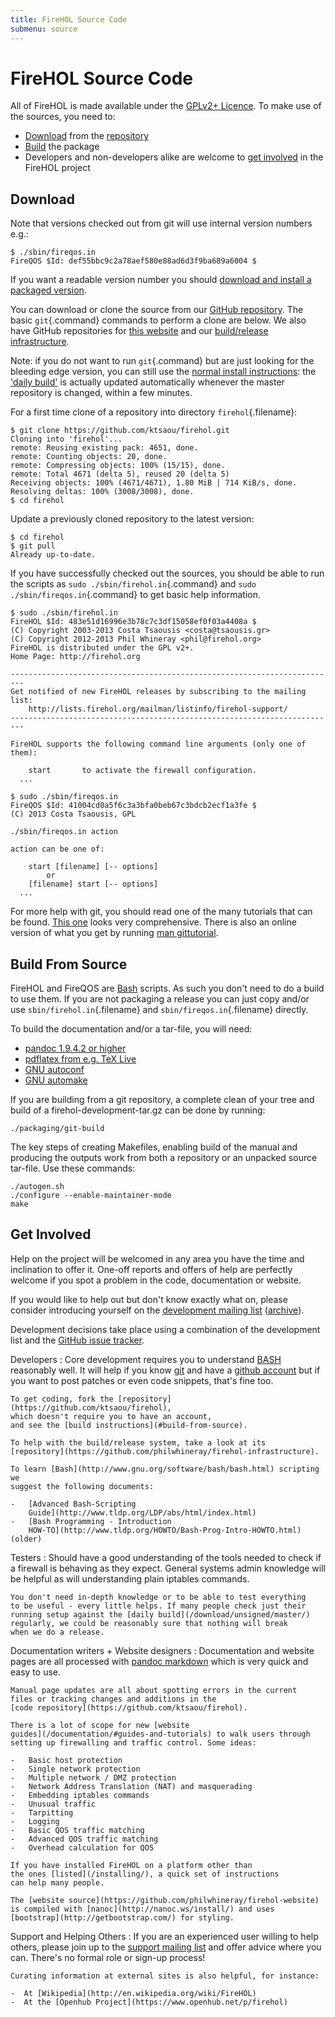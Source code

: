 ```yaml
---
title: FireHOL Source Code
submenu: source
---
```


FireHOL Source Code
===================

All of FireHOL is made available under the [GPLv2+
Licence](http://www.gnu.org/licenses/gpl-2.0.html). To make use of the
sources, you need to:

-   [Download](#download) from the [repository](https://github.com/ktsaou/firehol)
-   [Build](#build-from-source) the package
-   Developers and non-developers alike are welcome
    to [get involved](#get-involved) in the FireHOL project

Download
--------

Note that versions checked out from git will use internal version
numbers e.g.:

~~~~ {.programoutput}
$ ./sbin/fireqos.in
FireQOS $Id: def55bbc9c2a78aef580e88ad6d3f9ba689a6004 $
~~~~

If you want a readable version number you should [download and install a
packaged version](/installing/).

You can download or clone the source from our [GitHub
repository](https://github.com/ktsaou/firehol). The basic
`git`{.command} commands to perform a clone are below. We also have
GitHub repositories for [this
website](https://github.com/philwhineray/firehol-website) and our
[build/release
infrastructure](https://github.com/philwhineray/firehol-infrastructure).

Note: if you do not want to run `git`{.command} but are just looking for
the bleeding edge version, you can still use the [normal install
instructions](/installing/): the ['daily
build'](/download/unsigned/master/) is actually updated automatically
whenever the master repository is changed, within a few minutes.

For a first time clone of a repository into directory
`firehol`{.filename}:

~~~~ {.programlisting}
$ git clone https://github.com/ktsaou/firehol.git
Cloning into 'firehol'...
remote: Reusing existing pack: 4651, done.
remote: Counting objects: 20, done.
remote: Compressing objects: 100% (15/15), done.
remote: Total 4671 (delta 5), reused 20 (delta 5)
Receiving objects: 100% (4671/4671), 1.80 MiB | 714 KiB/s, done.
Resolving deltas: 100% (3008/3008), done.
$ cd firehol
~~~~

Update a previously cloned repository to the latest version:

~~~~ {.programlisting}
$ cd firehol
$ git pull
Already up-to-date.
~~~~

If you have successfully checked out the sources, you should be able to
run the scripts as `sudo ./sbin/firehol.in`{.command} and
`sudo ./sbin/fireqos.in`{.command} to get basic help information.

~~~~ {.programlisting}
$ sudo ./sbin/firehol.in
FireHOL $Id: 483e51d16996e3b78c7c3df15058ef0f03a4408a $
(C) Copyright 2003-2013 Costa Tsaousis <costa@tsaousis.gr>
(C) Copyright 2012-2013 Phil Whineray <phil@firehol.org>
FireHOL is distributed under the GPL v2+.
Home Page: http://firehol.org

-------------------------------------------------------------------------
Get notified of new FireHOL releases by subscribing to the mailing list:
    http://lists.firehol.org/mailman/listinfo/firehol-support/
-------------------------------------------------------------------------

FireHOL supports the following command line arguments (only one of them):

    start       to activate the firewall configuration.
  ...

$ sudo ./sbin/fireqos.in
FireQOS $Id: 41004cd0a5f6c3a3bfa0beb67c3bdcb2ecf1a3fe $
(C) 2013 Costa Tsaousis, GPL

./sbin/fireqos.in action

action can be one of:

    start [filename] [-- options]
        or
    [filename] start [-- options]
  ...
~~~~

For more help with git, you should read one of the many tutorials that
can be found. [This
one](http://www.vogella.com/tutorials/Git/article.html) looks very
comprehensive. There is also an online version of what you get by
running [man gittutorial](http://git-scm.com/docs/gittutorial).

Build From Source
-----------------

FireHOL and FireQOS are
[Bash](http://www.gnu.org/software/bash/bash.html) scripts. As such you
don't need to do a build to use them. If you are not packaging a release
you can just copy and/or use `sbin/firehol.in`{.filename} and
`sbin/fireqos.in`{.filename} directly.

To build the documentation and/or a tar-file, you will need:

-   [pandoc 1.9.4.2 or
    higher](http://johnmacfarlane.net/pandoc/installing.html)
-   [pdflatex from e.g. TeX
    Live](https://www.tug.org/texlive/pkginstall.html)
-   [GNU autoconf](http://www.gnu.org/software/autoconf/)
-   [GNU automake](http://www.gnu.org/software/automake/)

If you are building from a git repository, a complete clean of your tree
and build of a firehol-development-tar.gz can be done by running:

~~~~ {.programlisting}
./packaging/git-build
~~~~

The key steps of creating Makefiles, enabling build of the manual and
producing the outputs work from both a repository or an unpacked source
tar-file. Use these commands:

~~~~ {.programlisting}
./autogen.sh
./configure --enable-maintainer-mode
make
~~~~

Get Involved
------------

Help on the project will be welcomed in any area you have the time and
inclination to offer it. One-off reports and offers of help are perfectly
welcome if you spot a problem in the code, documentation or website.

If you would like to help out but don't know exactly what on,
please consider introducing yourself on the [development mailing
list](http://lists.firehol.org/mailman/listinfo/firehol-devs)
([archive](http://lists.firehol.org/pipermail/firehol-devs/)).

Development decisions take place using a combination of the development
list and the [GitHub issue tracker](https://github.com/ktsaou/firehol/issues).

Developers
:   Core development requires you to understand
    [BASH](http://www.gnu.org/software/bash/bash.html) reasonably well.
    It will help if you know [git](http://git-scm.com/) and
    have a [github account](https://github.com/) but if you want to
    post patches or even code snippets, that's fine too.

    To get coding, fork the [repository](https://github.com/ktsaou/firehol),
    which doesn't require you to have an account,
    and see the [build instructions](#build-from-source).

    To help with the build/release system, take a look at its
    [repository](https://github.com/philwhineray/firehol-infrastructure).

    To learn [Bash](http://www.gnu.org/software/bash/bash.html) scripting we
    suggest the following documents:

    -   [Advanced Bash-Scripting
        Guide](http://www.tldp.org/LDP/abs/html/index.html)
    -   [Bash Programming - Introduction
        HOW-TO](http://www.tldp.org/HOWTO/Bash-Prog-Intro-HOWTO.html) (older)

Testers
:   Should have a good understanding of the tools needed to check
    if a firewall is behaving as they expect. General systems
    admin knowledge will be helpful as will understanding plain iptables
    commands.

    You don't need in-depth knowledge or to be able to test everything
    to be useful - every little helps. If many people check just their
    running setup against the [daily build](/download/unsigned/master/)
    regularly, we could be reasonably sure that nothing will break
    when we do a release.

Documentation writers + Website designers
:   Documentation and website pages are all processed with [pandoc
    markdown](http://johnmacfarlane.net/pandoc/README.html#pandocs-markdown)
    which is very quick and easy to use.

    Manual page updates are all about spotting errors in the current
    files or tracking changes and additions in the
    [code repository](https://github.com/ktsaou/firehol).

    There is a lot of scope for new [website
    guides](/documentation/#guides-and-tutorials) to walk users through
    setting up firewalling and traffic control. Some ideas:

    -   Basic host protection
    -   Single network protection
    -   Multiple network / DMZ protection
    -   Network Address Translation (NAT) and masquerading
    -   Embedding iptables commands
    -   Unusual traffic
    -   Tarpitting
    -   Logging
    -   Basic QOS traffic matching
    -   Advanced QOS traffic matching
    -   Overhead calculation for QOS

    If you have installed FireHOL on a platform other than
    the ones [listed](/installing/), a quick set of instructions
    can help many people.

    The [website source](https://github.com/philwhineray/firehol-website)
    is compiled with [nanoc](http://nanoc.ws/install/) and uses
    [bootstrap](http://getbootstrap.com/) for styling.

Support and Helping Others
:   If you are an experienced user willing to help others, please join up to
    the [support mailing
    list](http://lists.firehol.org/mailman/listinfo/firehol-support) and
    offer advice where you can. There's no formal role or sign-up process!

    Curating information at external sites is also helpful, for instance:

    -  At [Wikipedia](http://en.wikipedia.org/wiki/FireHOL)
    -  At the [Openhub Project](https://www.openhub.net/p/firehol)
